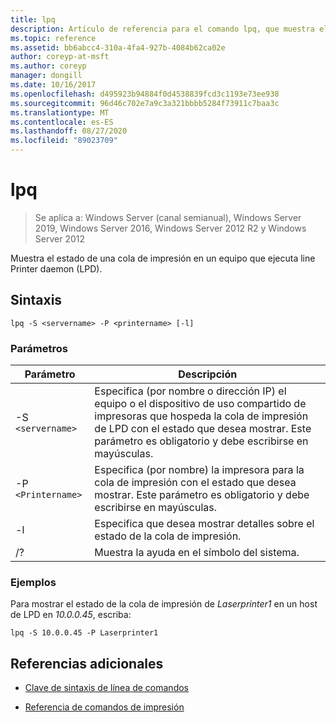 ```yaml
---
title: lpq
description: Artículo de referencia para el comando lpq, que muestra el estado de una cola de impresión en un equipo que ejecuta line Printer daemon (LPD).
ms.topic: reference
ms.assetid: bb6abcc4-310a-4fa4-927b-4084b62ca02e
author: coreyp-at-msft
ms.author: coreyp
manager: dongill
ms.date: 10/16/2017
ms.openlocfilehash: d495923b94884f0d4538839fcd3c1193e73ee938
ms.sourcegitcommit: 96d46c702e7a9c3a321bbbb5284f73911c7baa3c
ms.translationtype: MT
ms.contentlocale: es-ES
ms.lasthandoff: 08/27/2020
ms.locfileid: "89023709"
---
```

# <a name="lpq"></a>lpq

> Se aplica a: Windows Server (canal semianual), Windows Server 2019, Windows Server 2016, Windows Server 2012 R2 y Windows Server 2012

Muestra el estado de una cola de impresión en un equipo que ejecuta line Printer daemon (LPD).

## <a name="syntax"></a>Sintaxis

```
lpq -S <servername> -P <printername> [-l]
```

### <a name="parameters"></a>Parámetros

| Parámetro | Descripción |
| --------- | ----------- |
| -S `<servername>` | Especifica (por nombre o dirección IP) el equipo o el dispositivo de uso compartido de impresoras que hospeda la cola de impresión de LPD con el estado que desea mostrar. Este parámetro es obligatorio y debe escribirse en mayúsculas. |
| -P `<Printername>` | Especifica (por nombre) la impresora para la cola de impresión con el estado que desea mostrar. Este parámetro es obligatorio y debe escribirse en mayúsculas. |
| -l | Especifica que desea mostrar detalles sobre el estado de la cola de impresión. |
| /? | Muestra la ayuda en el símbolo del sistema. |

### <a name="examples"></a>Ejemplos

Para mostrar el estado de la cola de impresión de *Laserprinter1* en un host de LPD en *10.0.0.45*, escriba:

```
lpq -S 10.0.0.45 -P Laserprinter1
```

## <a name="additional-references"></a>Referencias adicionales

- [Clave de sintaxis de línea de comandos](command-line-syntax-key.md)

- [Referencia de comandos de impresión](print-command-reference.md)
